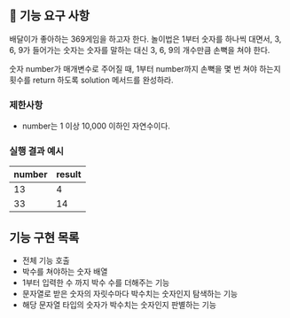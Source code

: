 ## 🚀 기능 요구 사항

배달이가 좋아하는 369게임을 하고자 한다. 놀이법은 1부터 숫자를 하나씩 대면서, 3, 6, 9가 들어가는 숫자는 숫자를 말하는 대신 3, 6, 9의 개수만큼 손뼉을 쳐야 한다.

숫자 number가 매개변수로 주어질 때, 1부터 number까지 손뼉을 몇 번 쳐야 하는지 횟수를 return 하도록 solution 메서드를 완성하라.

### 제한사항

- number는 1 이상 10,000 이하인 자연수이다.

### 실행 결과 예시

| number | result |
| --- | --- |
| 13 | 4 |
| 33 | 14 |

## 기능 구현 목록

- 전체 기능 호출
- 박수를 쳐야하는 숫자 배열
- 1부터 입력한 수 까지 박수 수를 더해주는 기능
- 문자열로 받은 숫자의 자릿수마다 박수치는 숫자인지 탐색하는 기능
- 해당 문자열 타입의 숫자가 박수치는 숫자인지 판별하는 기능